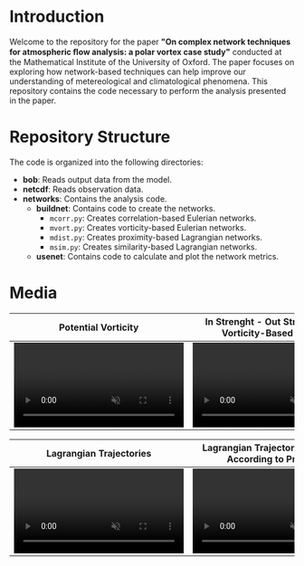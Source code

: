 # Introduction

Welcome to the repository for the paper **"On complex network techniques for atmospheric ﬂow analysis: a polar vortex case study"** conducted at the Mathematical Institute of the University of Oxford. The paper focuses on exploring how network-based techniques can help improve our understanding of metereological and climatological phenomena. This repository contains the code necessary to perform the analysis presented in the paper.

# Repository Structure

The code is organized into the following directories:

- **bob**: Reads output data from the model.
- **netcdf**: Reads observation data.
- **networks**: Contains the analysis code.
  - **buildnet**: Contains code to create the networks.
    - `mcorr.py`: Creates correlation-based Eulerian networks.
    - `mvort.py`: Creates vorticity-based Eulerian networks.
    - `mdist.py`: Creates proximity-based Lagrangian networks.
    - `msim.py`: Creates similarity-based Lagrangian networks.
  - **usenet**: Contains code to calculate and plot the network metrics.

# Media

Potential Vorticity | In Strenght - Out Strength of the Vorticity-Based Network
:-: | :-:
<video src=https://github.com/user-attachments/assets/4fa87577-a5e3-4b21-9b32-852acee0d75c controls autoplay muted> <\video> | <video src=https://github.com/user-attachments/assets/fdb0b0fe-99fe-4a34-970d-1bb2548778f1 controls autoplay muted> <\video>

Lagrangian Trajectories | Lagrangian Trajectories Clustered According to Proximity
:-: | :-: 
<video src=https://github.com/user-attachments/assets/17d36431-ce27-448a-af05-0f8d5249b8b6 controls autoplay muted> <\video> | <video src=https://github.com/user-attachments/assets/42382279-5254-4979-ab38-09c8c7875432 controls autoplay muted> <\video>
